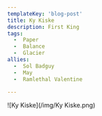 ```yaml
---
templateKey: 'blog-post'
title: Ky Kiske
description: First King
tags:
  -  Paper
  -  Balance
  -  Glacier
allies:
  -  Sol Badguy
  -  May
  -  Ramlethal Valentine

---
```

![Ky Kiske](/img/Ky Kiske.png)
